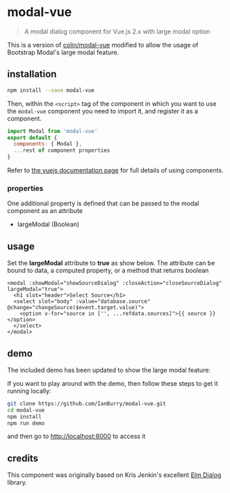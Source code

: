 # modal-vue

> A modal dialog component for Vue.js 2.x with large modal option

This is a version of [colin/modal-vue](https://github.com/colinf/modal-vue) modified to allow the usage of Bootstrap Modal's large modal feature.


## installation

```bash
npm install --save modal-vue
```

Then, within the `<script>` tag of the component in which you want to use the `modal-vue` component you need to import it, and register it as a component.

```js
import Modal from 'modal-vue'
export default {
  components: { Modal },
  ...rest of component properties
}
```

Refer to [the vuejs documentation page](https://vuejs.org/v2/guide/components.html) for full details of using components.

### properties

One additional property is defined that can be passed to the modal component as an attribute

- largeModal (Boolean)


## usage

Set the **largeModal** attribute to **true** as show below. The attribute can be bound to data, a computed property, or a method that returns boolean

```vue
<modal :showModal="showSourceDialog" :closeAction="closeSourceDialog" largeModal="true">
  <h1 slot="header">Select Source</h1>
  <select slot="body" :value="database.source" @change="changeSource($event.target.value)">
    <option v-for="source in ['', ...refdata.sources]">{{ source }}</option>
  </select>
</modal>
```

## demo
The included demo has been updated to show the large modal feature:

If you want to play around with the demo, then follow these steps to get it running locally:

```bash
git clone https://github.com/IanBurry/modal-vue.git
cd modal-vue
npm install
npm run demo
```

and then go to [http://localhost:8000](http://localhost:8000) to access it

## credits

This component was originally based on Kris Jenkin's excellent [Elm Dialog](https://github.com/krisajenkins/elm-dialog) library.

